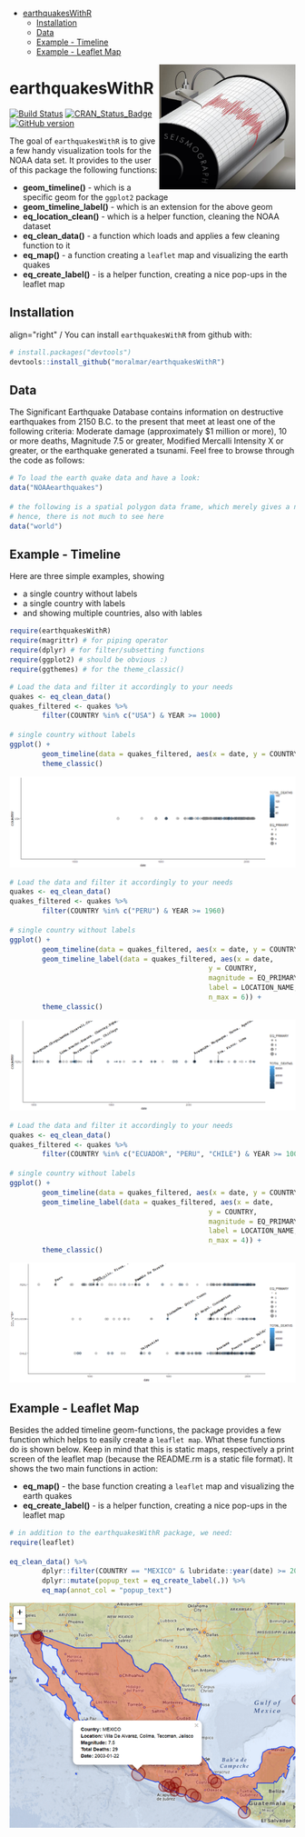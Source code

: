 
-   [earthquakesWithR](#earthquakeswithr)
    -   [Installation](#installation)
    -   [Data](#data)
    -   [Example - Timeline](#example---timeline)
    -   [Example - Leaflet Map](#example---leaflet-map)

<!-- README.md is generated from README.Rmd. Please edit that file -->
<img src="man/figures/logo1.jpg" align="right" height="220" width="240"/>

earthquakesWithR
================

[![Build Status](https://travis-ci.org/moralmar/earthquakesWithR.svg?branch=master)](https://travis-ci.org/moralmar/earthquakesWithR) [![CRAN\_Status\_Badge](http://www.r-pkg.org/badges/version/earthquakesWithR)](http://cran.r-project.org/package=earthquakesWithR) [![GitHub version](https://badge.fury.io/gh/moralmar%2FearthquakesWithR.svg)](https://badge.fury.io/gh/moralmar%2FearthquakesWithR)

The goal of `earthquakesWithR` is to give a few handy visualization tools for the NOAA data set. It provides to the user of this package the following functions:
- **geom\_timeline()** - which is a specific geom for the `ggplot2` package
- **geom\_timeline\_label()** - which is an extension for the above geom
- **eq\_location\_clean()** - which is a helper function, cleaning the NOAA dataset
- **eq\_clean\_data()** - a function which loads and applies a few cleaning function to it
- **eq\_map()** - a function creating a `leaflet` map and visualizing the earth quakes
- **eq\_create\_label()** - is a helper function, creating a nice pop-ups in the leaflet map

Installation
------------

align="right" / You can install `earthquakesWithR` from github with:

``` r
# install.packages("devtools")
devtools::install_github("moralmar/earthquakesWithR")
```

Data
----

The Significant Earthquake Database contains information on destructive earthquakes from 2150 B.C. to the present that meet at least one of the following criteria: Moderate damage (approximately $1 million or more), 10 or more deaths, Magnitude 7.5 or greater, Modified Mercalli Intensity X or greater, or the earthquake generated a tsunami.
Feel free to browse through the code as follows:

``` r
# To load the earth quake data and have a look:
data("NOAAearthquakes")

# the following is a spatial polygon data frame, which merely gives a nice touch to the leaflet map
# hence, there is not much to see here
data("world")
```

Example - Timeline
------------------

Here are three simple examples, showing
- a single country without labels
- a single country with labels
- and showing multiple countries, also with lables

``` r
require(earthquakesWithR)
require(magrittr) # for piping operator
require(dplyr) # for filter/subsetting functions
require(ggplot2) # should be obvious :)
require(ggthemes) # for the theme_classic()
```

``` r
# Load the data and filter it accordingly to your needs
quakes <- eq_clean_data()
quakes_filtered <- quakes %>%
        filter(COUNTRY %in% c("USA") & YEAR >= 1000)

# single country without labels
ggplot() +
        geom_timeline(data = quakes_filtered, aes(x = date, y = COUNTRY, color = TOTAL_DEATHS, size = EQ_PRIMARY)) +
        theme_classic()
```

![alt text](https://github.com/moralmar/earthquakesWithR/blob/master/man/figures/README-unnamed-chunk-3-1.png?raw=true)

``` r
# Load the data and filter it accordingly to your needs
quakes <- eq_clean_data()
quakes_filtered <- quakes %>%
        filter(COUNTRY %in% c("PERU") & YEAR >= 1960)

# single country without labels
ggplot() +
        geom_timeline(data = quakes_filtered, aes(x = date, y = COUNTRY, color = TOTAL_DEATHS, size = EQ_PRIMARY)) +
        geom_timeline_label(data = quakes_filtered, aes(x = date,
                                                 y = COUNTRY,
                                                 magnitude = EQ_PRIMARY,
                                                 label = LOCATION_NAME,
                                                 n_max = 6)) +
        theme_classic()
```

![alt text](https://github.com/moralmar/earthquakesWithR/blob/master/man/figures/README-unnamed-chunk-4-1.png?raw=true)

``` r
# Load the data and filter it accordingly to your needs
quakes <- eq_clean_data()
quakes_filtered <- quakes %>%
        filter(COUNTRY %in% c("ECUADOR", "PERU", "CHILE") & YEAR >= 1000)

# single country without labels
ggplot() +
        geom_timeline(data = quakes_filtered, aes(x = date, y = COUNTRY, color = TOTAL_DEATHS, size = EQ_PRIMARY)) +
        geom_timeline_label(data = quakes_filtered, aes(x = date,
                                                 y = COUNTRY,
                                                 magnitude = EQ_PRIMARY,
                                                 label = LOCATION_NAME,
                                                 n_max = 4)) +
        theme_classic()
```

![alt text](https://github.com/moralmar/earthquakesWithR/blob/master/man/figures/README-unnamed-chunk-5-1.png?raw=true)

Example - Leaflet Map
---------------------

Besides the added timeline geom-functions, the package provides a few function which helps to easily create a `leaflet map`. What these functions do is shown below. Keep in mind that this is static maps, respectively a print screen of the leaflet map (because the README.rm is a static file format). It shows the two main functions in action:

-   **eq\_map()** - the base function creating a `leaflet` map and visualizing the earth quakes
-   **eq\_create\_label()** - is a helper function, creating a nice pop-ups in the leaflet map

``` r
# in addition to the earthquakesWithR package, we need:
require(leaflet)

eq_clean_data() %>%
        dplyr::filter(COUNTRY == "MEXICO" & lubridate::year(date) >= 2000) %>%
        dplyr::mutate(popup_text = eq_create_label(.)) %>%
        eq_map(annot_col = "popup_text")
```

![alt text](https://github.com/moralmar/earthquakesWithR/blob/master/vignettes/Mexico60.png?raw=true)
